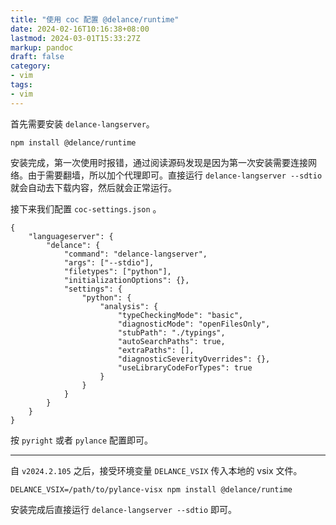 ```yaml
---
title: "使用 coc 配置 @delance/runtime"
date: 2024-02-16T10:16:38+08:00
lastmod: 2024-03-01T15:33:27Z
markup: pandoc
draft: false
category:
- vim
tags:
- vim
---
```


首先需要安装 `delance-langserver`。

```shell
npm install @delance/runtime
```

安装完成，第一次使用时报错，通过阅读源码发现是因为第一次安装需要连接网络。由于需要翻墙，所以加个代理即可。直接运行 `delance-langserver --sdtio` 就会自动去下载内容，然后就会正常运行。

接下来我们配置 `coc-settings.json` 。

```jsonc
{
    "languageserver": {
        "delance": {
            "command": "delance-langserver",
            "args": ["--stdio"],
            "filetypes": ["python"],
            "initializationOptions": {},
            "settings": {
                "python": {
                    "analysis": {
                        "typeCheckingMode": "basic",
                        "diagnosticMode": "openFilesOnly",
                        "stubPath": "./typings",
                        "autoSearchPaths": true,
                        "extraPaths": [],
                        "diagnosticSeverityOverrides": {},
                        "useLibraryCodeForTypes": true
                    }
                }
            }
        }
    }
}
```

按 `pyright` 或者 `pylance` 配置即可。

---

自 `v2024.2.105` 之后，接受环境变量 `DELANCE_VSIX` 传入本地的 vsix 文件。

```shell
DELANCE_VSIX=/path/to/pylance-visx npm install @delance/runtime
```

安装完成后直接运行 `delance-langserver --sdtio` 即可。
